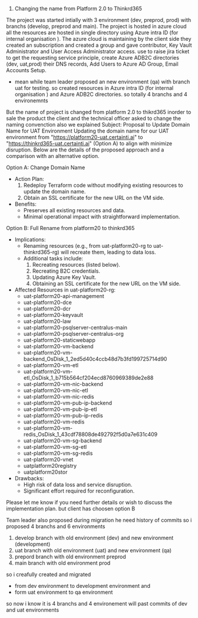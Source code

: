 1. Changing the name from Platform 2.0 to Thinkrd365

The project was started intially with 3 environment (dev, preprod, prod) with branchs (develop, preprod and main). The project is hosted in azure cloud all the resources are hosted in single directory using Azure intra ID (for internal organisation ). The azure cloud is maintaining by the client side they created an subscription and created a group and gave contributor, Key Vault Administrator and User Access Administrator access. use to raise jira ticket to get the requesting service principle, create Azure ADB2C directories (dev, uat,prod) their DNS records, Add Users to Azure AD Group, Email Accounts Setup.

- mean while team leader proposed an new environment (qa) with branch uat for testing. so created resources in Azure intra ID (for internal organisation ) and Azure ADB2C directories. so totally 4 branchs and 4 environemnts

But the name of project is changed from platform 2.0 to thikrd365 inorder to sale the product the client and the technical officer asked to change the naming convenction also we explained 
Subject: Proposal to Update Domain Name for UAT Environment
Updating the domain name for our UAT environment from "https://platform20-uat.certainti.ai" to "https://thinkrd365-uat.certainti.ai" (Option A) to align with minimize disruption. Below are the details of the proposed approach and a comparison with an alternative option.

Option A: Change Domain Name 
- Action Plan:
  1. Redeploy Terraform code without modifying existing resources to update the domain name.
  2. Obtain an SSL certificate for the new URL on the VM side.
- Benefits:
  - Preserves all existing resources and data.
  - Minimal operational impact with straightforward implementation.

Option B: Full Rename from platform20 to thinkrd365
- Implications:
  - Renaming resources (e.g., from uat-platform20-rg to uat-thinkrd365-rg) will recreate them, leading to data loss.
  - Additional tasks include:
    1. Recreating resources (listed below).
    2. Recreating B2C credentials.
    3. Updating Azure Key Vault.
    4. Obtaining an SSL certificate for the new URL on the VM side.
- Affected Resources in uat-platform20-rg:
  - uat-platform20-api-management
  - uat-platform20-dce
  - uat-platform20-dcr
  - uat-platform20-keyvault
  - uat-platform20-law
  - uat-platform20-psqlserver-centralus-main
  - uat-platform20-psqlserver-centralus-org
  - uat-platform20-staticwebapp
  - uat-platform20-vm-backend
  - uat-platform20-vm-backend_OsDisk_1_2ed5d40c4ccb48d7b3fd199725714d90
  - uat-platform20-vm-etl
  - uat-platform20-vm-etl_OsDisk_1_b715b564cf204ecd8760969389de2e88
  - uat-platform20-vm-nic-backend
  - uat-platform20-vm-nic-etl
  - uat-platform20-vm-nic-redis
  - uat-platform20-vm-pub-ip-backend
  - uat-platform20-vm-pub-ip-etl
  - uat-platform20-vm-pub-ip-redis
  - uat-platform20-vm-redis
  - uat-platform20-vm-redis_OsDisk_1_43cdf78808de492792f5d0a7e631c409
  - uat-platform20-vm-sg-backend
  - uat-platform20-vm-sg-etl
  - uat-platform20-vm-sg-redis
  - uat-platform20-vnet
  - uatplatform20registry
  - uatplatform20stor
- Drawbacks:
  - High risk of data loss and service disruption.
  - Significant effort required for reconfiguration.

Please let me know if you need further details or wish to discuss the implementation plan.
but client has choosen option B

Team leader also proposed during migration he need history of commits
so i proposed 4 branchs and 6 environments
1. develop branch with old environment (dev) and new environment (development)
2. uat branch with old environment (uat) and new environment (qa)
3. prepord branch with old environment preprod
4. main branch with old environment prod

so i creafully created and migrated 
- from dev environment to development environment and
- form uat environment to qa environment

so now i know it is 4 branchs and 4 environement will past commits of dev and uat environments
